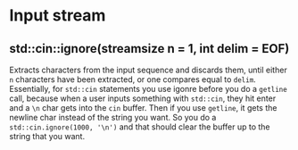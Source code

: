 # Input stream 


## std::cin::ignore(streamsize n = 1, int delim = EOF) 

Extracts characters from the input sequence and discards them, until either `n` characters have been extracted, or one compares equal to `delim`. </br>
Essentially, for `std::cin` statements you use igonre before you do a `getline` call, because when a user inputs something with `std::cin`, they hit enter and a `\n` char gets into the `cin` buffer. Then if you use `getline`, it gets the newline char instead of the string you want. So you do a `std::cin.ignore(1000, '\n')` and that should clear the buffer up to the string that you want. 


